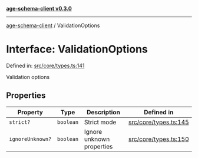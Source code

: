 [**age-schema-client v0.3.0**](../index.md)

***

[age-schema-client](../index.md) / ValidationOptions

# Interface: ValidationOptions

Defined in: [src/core/types.ts:141](https://github.com/standardbeagle/ageSchemaClient/blob/main/src/core/types.ts#L141)

Validation options

## Properties

| Property | Type | Description | Defined in |
| ------ | ------ | ------ | ------ |
| <a id="strict"></a> `strict?` | `boolean` | Strict mode | [src/core/types.ts:145](https://github.com/standardbeagle/ageSchemaClient/blob/main/src/core/types.ts#L145) |
| <a id="ignoreunknown"></a> `ignoreUnknown?` | `boolean` | Ignore unknown properties | [src/core/types.ts:150](https://github.com/standardbeagle/ageSchemaClient/blob/main/src/core/types.ts#L150) |
